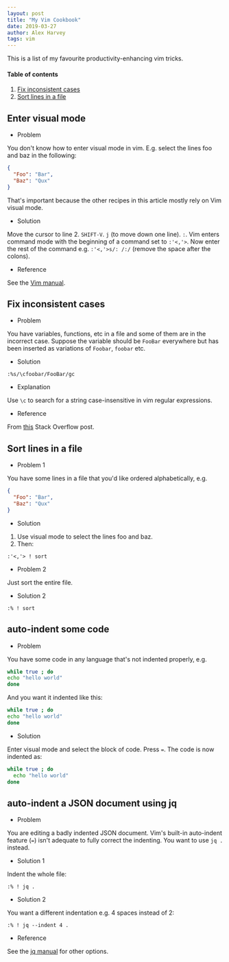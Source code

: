 ```yaml
---
layout: post
title: "My Vim Cookbook"
date: 2019-03-27
author: Alex Harvey
tags: vim
---
```


This is a list of my favourite productivity-enhancing vim tricks.

#### Table of contents

1. [Fix inconsistent cases](#fix-inconsistent-cases)
2. [Sort lines in a file](#sort-lines-in-a-file)

## Enter visual mode

- Problem

You don't know how to enter visual mode in vim. E.g. select the lines foo and baz in the following:

```json
{
  "Foo": "Bar",
  "Baz": "Qux"
}
```

That's important because the other recipes in this article mostly rely on Vim visual mode.

- Solution

Move the cursor to line 2. `SHIFT-V`. `j` (to move down one line). `:`. Vim enters command mode with the beginning of a command set to `:'<,'>`. Now enter the rest of the command e.g. `:'<,'>s/: /:/` (remove the space after the colons).

- Reference

See the [Vim manual](http://vimdoc.sourceforge.net/htmldoc/visual.html).

## Fix inconsistent cases

- Problem

You have variables, functions, etc in a file and some of them are in the incorrect case. Suppose the variable should be `FooBar` everywhere but has been inserted as variations of `Foobar`, `foobar` etc.

- Solution

```
:%s/\cfoobar/FooBar/gc
```

- Explanation

Use `\c` to search for a string case-insensitive in vim regular expressions.

- Reference

From [this]() Stack Overflow post.

## Sort lines in a file

- Problem 1

You have some lines in a file that you'd like ordered alphabetically, e.g.

```json
{
  "Foo": "Bar",
  "Baz": "Qux"
}
```

- Solution

1. Use visual mode to select the lines foo and baz.
2. Then:

```
:'<,'> ! sort
```

- Problem 2

Just sort the entire file.

- Solution 2

```
:% ! sort
```

## auto-indent some code

- Problem

You have some code in any language that's not indented properly, e.g.

```bash
while true ; do
echo "hello world"
done
```

And you want it indented like this:

```bash
while true ; do
echo "hello world"
done
```

- Solution

Enter visual mode and select the block of code. Press `=`. The code is now indented as:

```bash
while true ; do
  echo "hello world"
done
```

## auto-indent a JSON document using jq

- Problem

You are editing a badly indented JSON document. Vim's built-in auto-indent feature (`=`) isn't adequate to fully correct the indenting. You want to use `jq .` instead.

- Solution 1

Indent the whole file:

```
:% ! jq .
```

- Solution 2

You want a different indentation e.g. 4 spaces instead of 2:

```
:% ! jq --indent 4 .
```

- Reference

See the [jq manual](https://stedolan.github.io/jq/manual/) for other options.
